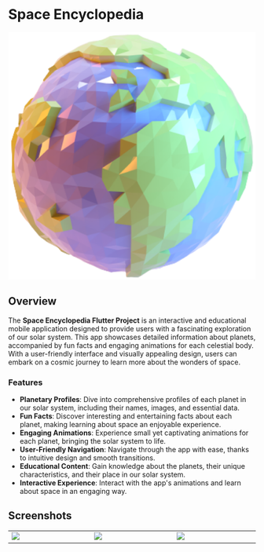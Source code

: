 # Space Encyclopedia

![Space Encyclopedia Logo](assets/images/earth_cartoon.png)

## Overview

The **Space Encyclopedia Flutter Project** is an interactive and educational mobile application designed to provide users with a fascinating exploration of our solar system. This app showcases detailed information about planets, accompanied by fun facts and engaging animations for each celestial body. With a user-friendly interface and visually appealing design, users can embark on a cosmic journey to learn more about the wonders of space.

### Features

- **Planetary Profiles**: Dive into comprehensive profiles of each planet in our solar system, including their names, images, and essential data.
- **Fun Facts**: Discover interesting and entertaining facts about each planet, making learning about space an enjoyable experience.
- **Engaging Animations**: Experience small yet captivating animations for each planet, bringing the solar system to life.
- **User-Friendly Navigation**: Navigate through the app with ease, thanks to intuitive design and smooth transitions.
- **Educational Content**: Gain knowledge about the planets, their unique characteristics, and their place in our solar system.
- **Interactive Experience**: Interact with the app's animations and learn about space in an engaging way.

## Screenshots

<table width="100%">
  <tbody>
    <tr>
      <td width="1%"><img src="https://github.com/AmrSabbagh35/Quiz-app/assets/49793058/780e00fe-450e-4724-be38-662937719fe9"/></td>
      <td width="1%"><img src="https://github.com/AmrSabbagh35/Quiz-app/assets/49793058/379f6f55-0b40-4fc6-b32e-5e75a3fe56d6"/></td>
      <td width="1%"><img src="https://github.com/AmrSabbagh35/Quiz-app/assets/49793058/c9278034-778b-4a3a-941f-3bc7157f87e5"/></td>
    </tr>
  </tbody>
</table>

